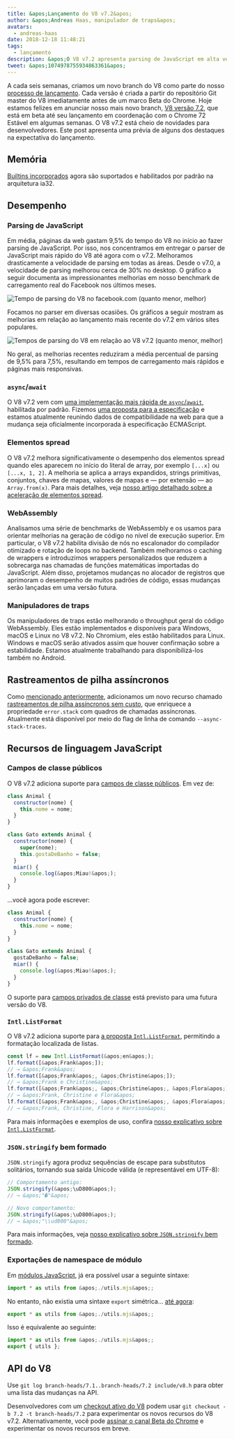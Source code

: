 ```yaml
---
title: &apos;Lançamento do V8 v7.2&apos;
author: &apos;Andreas Haas, manipulador de traps&apos;
avatars:
  - andreas-haas
date: 2018-12-18 11:48:21
tags:
  - lançamento
description: &apos;O V8 v7.2 apresenta parsing de JavaScript em alta velocidade, async-await mais rápido, redução no consumo de memória no ia32, campos de classe públicos e muito mais!&apos;
tweet: &apos;1074978755934863361&apos;
---
```

A cada seis semanas, criamos um novo branch do V8 como parte do nosso [processo de lançamento](/docs/release-process). Cada versão é criada a partir do repositório Git master do V8 imediatamente antes de um marco Beta do Chrome. Hoje estamos felizes em anunciar nosso mais novo branch, [V8 versão 7.2](https://chromium.googlesource.com/v8/v8.git/+log/branch-heads/7.2), que está em beta até seu lançamento em coordenação com o Chrome 72 Estável em algumas semanas. O V8 v7.2 está cheio de novidades para desenvolvedores. Este post apresenta uma prévia de alguns dos destaques na expectativa do lançamento.

<!--truncate-->
## Memória

[Builtins incorporados](/blog/embedded-builtins) agora são suportados e habilitados por padrão na arquitetura ia32.

## Desempenho

### Parsing de JavaScript

Em média, páginas da web gastam 9,5% do tempo do V8 no início ao fazer parsing de JavaScript. Por isso, nos concentramos em entregar o parser de JavaScript mais rápido do V8 até agora com o v7.2. Melhoramos drasticamente a velocidade de parsing em todas as áreas. Desde o v7.0, a velocidade de parsing melhorou cerca de 30% no desktop. O gráfico a seguir documenta as impressionantes melhorias em nosso benchmark de carregamento real do Facebook nos últimos meses.

![Tempo de parsing do V8 no facebook.com (quanto menor, melhor)](/_img/v8-release-72/facebook-parse-time.png)

Focamos no parser em diversas ocasiões. Os gráficos a seguir mostram as melhorias em relação ao lançamento mais recente do v7.2 em vários sites populares.

![Tempos de parsing do V8 em relação ao V8 v7.2 (quanto menor, melhor)](/_img/v8-release-72/relative-parse-times.svg)

No geral, as melhorias recentes reduziram a média percentual de parsing de 9,5% para 7,5%, resultando em tempos de carregamento mais rápidos e páginas mais responsivas.

### `async`/`await`

O V8 v7.2 vem com [uma implementação mais rápida de `async`/`await`](/blog/fast-async#await-under-the-hood), habilitada por padrão. Fizemos [uma proposta para a especificação](https://github.com/tc39/ecma262/pull/1250) e estamos atualmente reunindo dados de compatibilidade na web para que a mudança seja oficialmente incorporada à especificação ECMAScript.

### Elementos spread

O V8 v7.2 melhora significativamente o desempenho dos elementos spread quando eles aparecem no início do literal de array, por exemplo `[...x]` ou `[...x, 1, 2]`. A melhoria se aplica a arrays expandidos, strings primitivas, conjuntos, chaves de mapas, valores de mapas e — por extensão — ao `Array.from(x)`. Para mais detalhes, veja [nosso artigo detalhado sobre a aceleração de elementos spread](/blog/spread-elements).

### WebAssembly

Analisamos uma série de benchmarks de WebAssembly e os usamos para orientar melhorias na geração de código no nível de execução superior. Em particular, o V8 v7.2 habilita divisão de nós no escalonador do compilador otimizado e rotação de loops no backend. Também melhoramos o caching de wrappers e introduzimos wrappers personalizados que reduzem a sobrecarga nas chamadas de funções matemáticas importadas do JavaScript. Além disso, projetamos mudanças no alocador de registros que aprimoram o desempenho de muitos padrões de código, essas mudanças serão lançadas em uma versão futura.

### Manipuladores de traps

Os manipuladores de traps estão melhorando o throughput geral do código WebAssembly. Eles estão implementados e disponíveis para Windows, macOS e Linux no V8 v7.2. No Chromium, eles estão habilitados para Linux. Windows e macOS serão ativados assim que houver confirmação sobre a estabilidade. Estamos atualmente trabalhando para disponibilizá-los também no Android.

## Rastreamentos de pilha assíncronos

Como [mencionado anteriormente](/blog/fast-async#improved-developer-experience), adicionamos um novo recurso chamado [rastreamentos de pilha assíncronos sem custo](https://bit.ly/v8-zero-cost-async-stack-traces), que enriquece a propriedade `error.stack` com quadros de chamadas assíncronas. Atualmente está disponível por meio do flag de linha de comando `--async-stack-traces`.

## Recursos de linguagem JavaScript

### Campos de classe públicos

O V8 v7.2 adiciona suporte para [campos de classe públicos](/features/class-fields). Em vez de:

```js
class Animal {
  constructor(nome) {
    this.nome = nome;
  }
}

class Gato extends Animal {
  constructor(nome) {
    super(nome);
    this.gostaDeBanho = false;
  }
  miar() {
    console.log(&apos;Miau!&apos;);
  }
}
```

…você agora pode escrever:

```js
class Animal {
  constructor(nome) {
    this.nome = nome;
  }
}

class Gato extends Animal {
  gostaDeBanho = false;
  miar() {
    console.log(&apos;Miau!&apos;);
  }
}
```

O suporte para [campos privados de classe](/features/class-fields#private-class-fields) está previsto para uma futura versão do V8.

### `Intl.ListFormat`

O V8 v7.2 adiciona suporte para [a proposta `Intl.ListFormat`](/features/intl-listformat), permitindo a formatação localizada de listas.

```js
const lf = new Intl.ListFormat(&apos;en&apos;);
lf.format([&apos;Frank&apos;]);
// → &apos;Frank&apos;
lf.format([&apos;Frank&apos;, &apos;Christine&apos;]);
// → &apos;Frank e Christine&apos;
lf.format([&apos;Frank&apos;, &apos;Christine&apos;, &apos;Flora&apos;]);
// → &apos;Frank, Christine e Flora&apos;
lf.format([&apos;Frank&apos;, &apos;Christine&apos;, &apos;Flora&apos;, &apos;Harrison&apos;]);
// → &apos;Frank, Christine, Flora e Harrison&apos;
```

Para mais informações e exemplos de uso, confira [nosso explicativo sobre `Intl.ListFormat`](/features/intl-listformat).

### `JSON.stringify` bem formado

`JSON.stringify` agora produz sequências de escape para substitutos solitários, tornando sua saída Unicode válida (e representável em UTF-8):

```js
// Comportamento antigo:
JSON.stringify(&apos;\uD800&apos;);
// → &apos;"�"&apos;

// Novo comportamento:
JSON.stringify(&apos;\uD800&apos;);
// → &apos;"\\ud800"&apos;
```

Para mais informações, veja [nosso explicativo sobre `JSON.stringify` bem formado](/features/well-formed-json-stringify).

### Exportações de namespace de módulo

Em [módulos JavaScript](/features/modules), já era possível usar a seguinte sintaxe:

```js
import * as utils from &apos;./utils.mjs&apos;;
```

No entanto, não existia uma sintaxe `export` simétrica… [até agora](/features/module-namespace-exports):

```js
export * as utils from &apos;./utils.mjs&apos;;
```

Isso é equivalente ao seguinte:

```js
import * as utils from &apos;./utils.mjs&apos;;
export { utils };
```

## API do V8

Use `git log branch-heads/7.1..branch-heads/7.2 include/v8.h` para obter uma lista das mudanças na API.

Desenvolvedores com um [checkout ativo do V8](/docs/source-code#using-git) podem usar `git checkout -b 7.2 -t branch-heads/7.2` para experimentar os novos recursos do V8 v7.2. Alternativamente, você pode [assinar o canal Beta do Chrome](https://www.google.com/chrome/browser/beta.html) e experimentar os novos recursos em breve.

